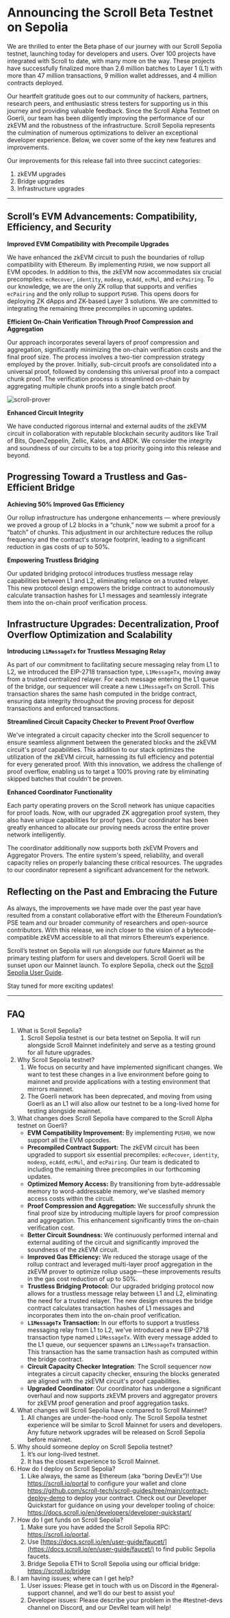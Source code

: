 # Announcing the Scroll Beta Testnet on Sepolia

We are thrilled to enter the Beta phase of our journey with our Scroll Sepolia testnet, launching today for developers and users. Over 100 projects have integrated with Scroll to date, with many more on the way. These projects have successfully finalized more than 2.6 million batches to Layer 1 (L1) with more than 47 million transactions, 9 million wallet addresses, and 4 million contracts deployed. 

Our heartfelt gratitude goes out to our community of hackers, partners, research peers, and enthusiastic stress testers for supporting us in this journey and providing valuable feedback. Since the Scroll Alpha Testnet on Goerli, our team has been diligently improving the performance of our zkEVM and the robustness of the infrastructure. Scroll Sepolia represents the culmination of numerous optimizations to deliver an exceptional developer experience. Below, we cover some of the key new features and improvements. 

Our improvements for this release fall into three succinct categories:

1. zkEVM upgrades
2. Bridge upgrades
3. Infrastructure upgrades

---

## Scroll’s EVM Advancements: Compatibility, Efficiency, and Security

**Improved EVM Compatibility with Precompile Upgrades**

We have enhanced the zkEVM circuit to push the boundaries of rollup compatibility with Ethereum. By implementing `PUSH0`, we now support all EVM opcodes. In addition to this, the zkEVM now accommodates six crucial precompiles: `ecRecover`, `identity`, `modexp`, `ecAdd`, `ecMul`, and `ecPairing`. To our knowledge, we are the only ZK rollup that supports and verifies `ecPairing` and the only rollup to support `PUSH0`. This opens doors for deploying ZK dApps and ZK-based Layer 3 solutions. We are committed to integrating the remaining three precompiles in upcoming updates. 

**Efficient On-Chain Verification Through Proof Compression and Aggregation**

Our approach incorporates several layers of proof compression and aggregation, significantly minimizing the on-chain verification costs and the final proof size. The process involves a two-tier compression strategy employed by the prover. Initially, sub-circuit proofs are consolidated into a universal proof, followed by condensing this universal proof into a compact chunk proof. The verification process is streamlined on-chain by aggregating multiple chunk proofs into a single batch proof.

![scroll-prover](https://i.imgur.com/YPsEY1K.png)

**Enhanced Circuit Integrity**

We have conducted rigorous internal and external audits of the zkEVM circuit in collaboration with reputable blockchain security auditors like Trail of Bits, OpenZeppelin, Zellic, Kalos, and ABDK. We consider the integrity and soundness of our circuits to be a top priority going into this release and beyond. 

## **Progressing Toward a Trustless and Gas-Efficient Bridge**

**Achieving 50% Improved Gas Efficiency**

Our rollup infrastructure has undergone enhancements — where previously we proved a group of L2 blocks in a “chunk,” now we submit a proof for a “batch” of chunks. This adjustment in our architecture reduces the rollup frequency and the contract's storage footprint, leading to a significant reduction in gas costs of up to 50%.

**Empowering Trustless Bridging**

Our updated bridging protocol introduces trustless message relay capabilities between L1 and L2, eliminating reliance on a trusted relayer. This new protocol design empowers the bridge contract to autonomously calculate transaction hashes for L1 messages and seamlessly integrate them into the on-chain proof verification process.

## **Infrastructure Upgrades: Decentralization, Proof Overflow Optimization and Scalability**

**Introducing `L1MessageTx` for Trustless Messaging Relay**

As part of our commitment to facilitating secure messaging relay from L1 to L2, we introduced the EIP-2718 transaction type, `L1MessageTx`, moving away from a trusted centralized relayer. For each message entering the L1 queue of the bridge, our sequencer will create a new `L1MessageTx` on Scroll. This transaction shares the same hash computed in the bridge contract, ensuring data integrity throughout the proving process for deposit transactions and enforced transactions.

**Streamlined Circuit Capacity Checker to Prevent Proof Overflow**

We've integrated a circuit capacity checker into the Scroll sequencer to ensure seamless alignment between the generated blocks and the zkEVM circuit's proof capabilities. This addition to our stack optimizes the utilization of the zkEVM circuit, harnessing its full efficiency and potential for every generated proof. With this innovation, we address the challenge of proof overflow, enabling us to target a 100% proving rate by eliminating skipped batches that couldn't be proven.

**Enhanced Coordinator Functionality**

Each party operating provers on the Scroll network has unique capacities for proof loads. Now, with our upgraded ZK aggregation proof system, they also have unique capabilities for proof types. Our coordinator has been greatly enhanced to allocate our proving needs across the entire prover network intelligently.

The coordinator additionally now supports both zkEVM Provers and Aggregator Provers. The entire system's speed, reliability, and overall capacity relies on properly balancing these critical resources. The upgrades to our coordinator represent a significant advancement for the network.

## ****Reflecting on the Past and Embracing the Future****

As always, the improvements we have made over the past year have resulted from a constant collaborative effort with the Ethereum Foundation’s PSE team and our broader community of researchers and open-source contributors. With this release, we inch closer to the vision of a bytecode-compatible zkEVM accessible to all that mirrors Ethereum’s experience. 

Scroll’s testnet on Sepolia will run alongside our future Mainnet as the primary testing platform for users and developers. Scroll Goerli will be sunset upon our Mainnet launch. To explore Sepolia, check out the [Scroll Sepolia User Guide](https://docs.scroll.io/en/user-guide/). 

Stay tuned for more exciting updates!

---

## FAQ

1. What is Scroll Sepolia?
    1. Scroll Sepolia testnet is our beta testnet on Sepolia. It will run alongside Scroll Mainnet indefinitely and serve as a testing ground for all future upgrades.
2. Why Scroll Sepolia testnet?
    1. We focus on security and have implemented significant changes. We want to test these changes in a live environment before going to mainnet and provide applications with a testing environment that mirrors mainnet.
    2. The Goerli network has been deprecated, and moving from using Goerli as an L1 will also allow our testnet to be a long-lived home for testing alongside mainnet.
3. What changes does Scroll Sepolia have compared to the Scroll Alpha testnet on Goerli?
    - **EVM Compatibility Improvement:** By implementing `PUSH0`, we now support all the EVM opcodes.
    - **Precompiled Contract Support:** The zkEVM circuit has been upgraded to support six essential precompiles: `ecRecover`, `identity`, `modexp`, `ecAdd`, `ecMul`, and `ecPairing`. Our team is dedicated to including the remaining three precompiles in our forthcoming updates.
    - **Optimized Memory Access:** By transitioning from byte-addressable memory to word-addressable memory, we've slashed memory access costs within the circuit.
    - **Proof Compression and Aggregation:** We successfully shrunk the final proof size by introducing multiple layers for proof compression and aggregation. This enhancement significantly trims the on-chain verification cost.
    - **Better Circuit Soundness:** We continuously performed internal and external auditing of the circuit and significantly improved the soundness of the zkEVM circuit.
    - **Improved Gas Efficiency:** We reduced the storage usage of the rollup contract and leveraged multi-layer proof aggregation in the zkEVM prover to optimize rollup usage—these improvements results in the gas cost reduction of up to 50%.
    - **Trustless Bridging Protocol:** Our upgraded bridging protocol now allows for a trustless message relay between L1 and L2, eliminating the need for a trusted relayer. The new design ensures the bridge contract calculates transaction hashes of L1 messages and incorporates them into the on-chain proof verification.
    - **`L1MessageTx` Transaction:** In our efforts to support a trustless messaging relay from L1 to L2, we've introduced a new EIP-2718 transaction type named `L1MessageTx`. With every message added to the L1 queue, our sequencer spawns an `L1MessageTx` transaction. This transaction has the same transaction hash as computed within the bridge contract.
    - **Circuit Capacity Checker Integration**: The Scroll sequencer now integrates a circuit capacity checker, ensuring the blocks generated are aligned with the zkEVM circuit's proof capabilities.
    - **Upgraded Coordinator**: Our coordinator has undergone a significant overhaul and now supports zkEVM provers and aggregator provers for zkEVM proof generation and proof aggregation tasks.
4. What changes will Scroll Sepolia have compared to Scroll Mainnet?
    1. All changes are under-the-hood only. The Scroll Sepolia testnet experience will be similar to Scroll Mainnet for users and developers. Any future network upgrades will be released on Scroll Sepolia before mainnet.
5. Why should someone deploy on Scroll Sepolia testnet?
    1. It’s our long-lived testnet.
    2. It has the closest experience to Scroll Mainnet.
6. How do I deploy on Scroll Sepolia?
    1. Like always, the same as Ethereum (aka “boring DevEx”)! Use https://scroll.io/portal to configure your wallet and clone https://github.com/scroll-tech/scroll-guides/tree/main/contract-deploy-demo to deploy your contract. Check out our Developer Quickstart for guidance on using your developer tooling of choice: https://docs.scroll.io/en/developers/developer-quickstart/
7. How do I get funds on Scroll Sepolia?
    1. Make sure you have added the Scroll Sepolia RPC: https://scroll.io/portal.
    2. Use [https://docs.scroll.io/en/user-guide/faucet/](https://docs.scroll.io/en/user-guide/faucet/) to find public Sepolia faucets. 
    3. Bridge Sepolia ETH to Scroll Sepolia using our official bridge: https://scroll.io/bridge
8. I am having issues; where can I get help?
    1. User issues: Please get in touch with us on Discord in the #general-support channel, and we’ll do our best to assist you!
    2. Developer issues: Please describe your problem in the #testnet-devs channel on Discord, and our DevRel team will help!